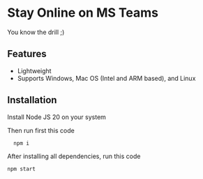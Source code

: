 
# Stay Online on MS Teams

You know the drill ;)


## Features

- Lightweight
- Supports Windows, Mac OS (Intel and ARM based), and Linux


## Installation

Install Node JS 20 on your system

Then run first this code
```bash
  npm i
```

After installing all dependencies, run this code
```bash
npm start
```
    